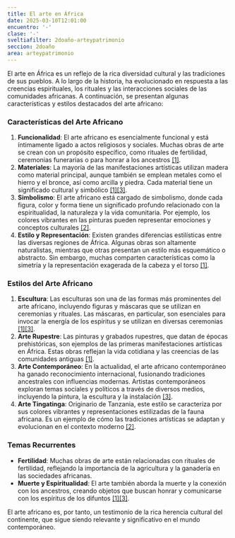```yaml
---
title: El arte en África
date: 2025-03-10T12:01:00
encuentro: '-'
clase: '-'
sveltiafilter: 2doaño-arteypatrimonio
seccion: 2doaño
area: arteypatrimonio
---
```

El arte en África es un reflejo de la rica diversidad cultural y las tradiciones de sus pueblos. A lo largo de la historia, ha evolucionado en respuesta a las creencias espirituales, los rituales y las interacciones sociales de las comunidades africanas. A continuación, se presentan algunas características y estilos destacados del arte africano:

### Características del Arte Africano

1. **Funcionalidad**: El arte africano es esencialmente funcional y está íntimamente ligado a actos religiosos y sociales. Muchas obras de arte se crean con un propósito específico, como rituales de fertilidad, ceremonias funerarias o para honrar a los ancestros [[1]](https://es.wikipedia.org/wiki/Arte_africano).
2. **Materiales**: La mayoría de las manifestaciones artísticas utilizan madera como material principal, aunque también se emplean metales como el hierro y el bronce, así como arcilla y piedra. Cada material tiene un significado cultural y simbólico [[1]](https://es.wikipedia.org/wiki/Arte_africano)[[3]](https://teoriadelarte.com/estilos-de-arte/arte-africano).
3. **Simbolismo**: El arte africano está cargado de simbolismo, donde cada figura, color y forma tiene un significado profundo relacionado con la espiritualidad, la naturaleza y la vida comunitaria. Por ejemplo, los colores vibrantes en las pinturas pueden representar emociones y conceptos culturales [[2]](https://www.tingatingaart.com/blogs/articles/pinturas-africanas-un-vistazo-a-la-belleza-y-diversidad-del-arte-de-africa?srsltid=AfmBOoraOH5B408BGZ8Lg1l6vlpnfNWS6bfOC0bCBmwyMg7YYXBbkGRL).
4. **Estilo y Representación**: Existen grandes diferencias estilísticas entre las diversas regiones de África. Algunas obras son altamente naturalistas, mientras que otras presentan un estilo más esquemático o abstracto. Sin embargo, muchas comparten características como la simetría y la representación exagerada de la cabeza y el torso [[1]](https://es.wikipedia.org/wiki/Arte_africano).

### Estilos del Arte Africano

1. **Escultura**: Las esculturas son una de las formas más prominentes del arte africano, incluyendo figuras y máscaras que se utilizan en ceremonias y rituales. Las máscaras, en particular, son esenciales para invocar la energía de los espíritus y se utilizan en diversas ceremonias [[1]](https://es.wikipedia.org/wiki/Arte_africano)[[3]](https://teoriadelarte.com/estilos-de-arte/arte-africano).
2. **Arte Rupestre**: Las pinturas y grabados rupestres, que datan de épocas prehistóricas, son ejemplos de las primeras manifestaciones artísticas en África. Estas obras reflejan la vida cotidiana y las creencias de las comunidades antiguas [[1]](https://es.wikipedia.org/wiki/Arte_africano).
3. **Arte Contemporáneo**: En la actualidad, el arte africano contemporáneo ha ganado reconocimiento internacional, fusionando tradiciones ancestrales con influencias modernas. Artistas contemporáneos exploran temas sociales y políticos a través de diversos medios, incluyendo la pintura, la escultura y la instalación [[3]](https://teoriadelarte.com/estilos-de-arte/arte-africano).
4. **Arte Tingatinga**: Originario de Tanzania, este estilo se caracteriza por sus colores vibrantes y representaciones estilizadas de la fauna africana. Es un ejemplo de cómo las tradiciones artísticas se adaptan y evolucionan en el contexto moderno [[2]](https://www.tingatingaart.com/blogs/articles/pinturas-africanas-un-vistazo-a-la-belleza-y-diversidad-del-arte-de-africa?srsltid=AfmBOoraOH5B408BGZ8Lg1l6vlpnfNWS6bfOC0bCBmwyMg7YYXBbkGRL).

### Temas Recurrentes

- **Fertilidad**: Muchas obras de arte están relacionadas con rituales de fertilidad, reflejando la importancia de la agricultura y la ganadería en las sociedades africanas.
- **Muerte y Espiritualidad**: El arte también aborda la muerte y la conexión con los ancestros, creando objetos que buscan honrar y comunicarse con los espíritus de los difuntos [[1]](https://es.wikipedia.org/wiki/Arte_africano)[[3]](https://teoriadelarte.com/estilos-de-arte/arte-africano).

El arte africano es, por tanto, un testimonio de la rica herencia cultural del continente, que sigue siendo relevante y significativo en el mundo contemporáneo.
